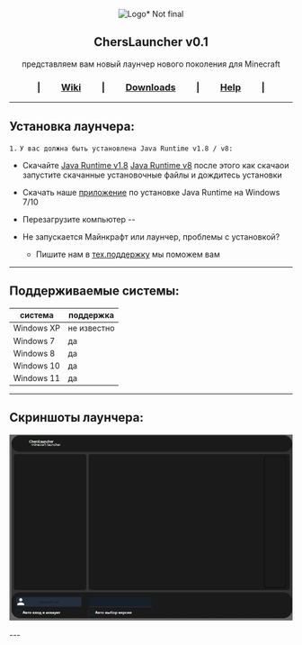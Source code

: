 
<p align="center">
 <img src="./logo.png" width="512px" title="Logo* Not final">
</p>
<h2 align="center">
 ChersLauncher v0.1
</h2>

<div align="center">
 <p>
  представляем вам новый лаунчер нового поколения для Minecraft
 </p>
</div>

<div align="center">
<h3>

|&emsp;&emsp;
[Wiki](https://github.com/zexfolloff/ChersLauncher/wiki)
&emsp;&emsp;|&emsp;&emsp;
[Downloads](https://github.com/zexfolloff/ChersLauncher/releases)
&emsp;&emsp;|&emsp;&emsp;
[Help](https://discord.com/invite/wUsBj3xBZh)
&emsp;&emsp;|

</h3>
</div>

---
## Установка лаунчера:
` 1. ` ` У вас должна быть установлена Java Runtime v1.8 / v8: `
* Скачайте [Java Runtime v1.8](https://java.com) [Java Runtime v8](https://java.com) после этого как скачаои запустите скачанные установочные файлы и дождитесь установки
* Скачать наше [приложение](https://disk.yandex/) по установке Java Runtime на Windows 7/10
* Перезагрузите компьютер
--

* Не запускается Майнкрафт или лаунчер, проблемы с установкой?
  * Пишите нам в [тех.поддержку](https://discord.com/invite/wUsBj3xBZh) мы поможем вам
---

## Поддерживаемые системы:
|    система     |   поддержка   | 
| -------------- | ------------- | 
|   Windows XP   |  не известно  |
|   Windows 7    |       да      | 
|   Windows 8    |       да      |
|   Windows 10   |       да      |
|   Windows 11   |       да      |

---
## Скриншоты лаунчера:
<p align="center">
 <img src="./screenshots/mainForm.jpg" width="512px" title="Logo* Not final">
</p>
---
